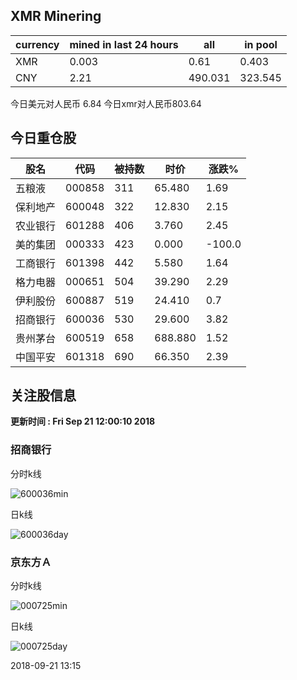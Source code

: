 ## XMR Minering

|currency|mined in last 24 hours|all|in pool|
|---|---|---|---|
|XMR|0.003|0.61|0.403|
|CNY|2.21|490.031|323.545|

今日美元对人民币 6.84	今日xmr对人民币803.64


## 今日重仓股 

|股名|代码|被持数|时价|涨跌%|
|---|---|---|---|---|
|五粮液|000858|311|65.480|1.69|
|保利地产|600048|322|12.830|2.15|
|农业银行|601288|406|3.760|2.45|
|美的集团|000333|423|0.000|-100.0|
|工商银行|601398|442|5.580|1.64|
|格力电器|000651|504|39.290|2.29|
|伊利股份|600887|519|24.410|0.7|
|招商银行|600036|530|29.600|3.82|
|贵州茅台|600519|658|688.880|1.52|
|中国平安|601318|690|66.350|2.39|

## 关注股信息
**更新时间 : Fri Sep 21 12:00:10 2018**
### 招商银行 
分时k线

![600036min](http://image.sinajs.cn/newchart/min/n/sh600036.gif)

日k线

![600036day](http://image.sinajs.cn/newchart/daily/n/sh600036.gif)

### 京东方Ａ 
分时k线

![000725min](http://image.sinajs.cn/newchart/min/n/sz000725.gif)

日k线

![000725day](http://image.sinajs.cn/newchart/daily/n/sz000725.gif)

2018-09-21 13:15